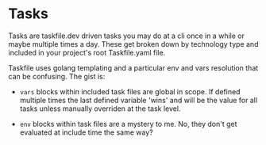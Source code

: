 # Tasks

Tasks are taskfile.dev driven tasks you may do at a cli once in a while or maybe multiple times a day. These get broken down by technology type and included in your project's root Taskfile.yaml file.

Taskfile uses golang templating and a particular env and vars resolution that can be confusing. The gist is:

- `vars` blocks within included task files are global in scope. If defined multiple times the last defined variable 'wins' and will be the value for all tasks unless manually overriden at the task level.

- `env` blocks within task files are a mystery to me. No, they don't get evaluated at include time the same way?